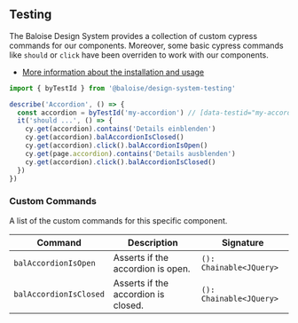 ## Testing

The Baloise Design System provides a collection of custom cypress commands for our components. Moreover, some basic cypress commands like `should` or `click` have been overriden to work with our components.

- [More information about the installation and usage](/components/tooling/testing.html)

<!-- START: human documentation -->

```typescript
import { byTestId } from '@baloise/design-system-testing'

describe('Accordion', () => {
  const accordion = byTestId('my-accordion') // [data-testid="my-accordion"]
  it('should ...', () => {
    cy.get(accordion).contains('Details einblenden')
    cy.get(accordion).balAccordionIsClosed()
    cy.get(accordion).click().balAccordionIsOpen()
    cy.get(page.accordion).contains('Details ausblenden')
    cy.get(accordion).click().balAccordionIsClosed()
  })
})
```

<!-- END: human documentation -->

### Custom Commands

A list of the custom commands for this specific component.

| Command                | Description                         | Signature               |
| ---------------------- | ----------------------------------- | ----------------------- |
| `balAccordionIsOpen`   | Asserts if the accordion is open.   | `(): Chainable<JQuery>` |
| `balAccordionIsClosed` | Asserts if the accordion is closed. | `(): Chainable<JQuery>` |
